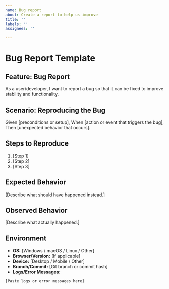 ```yaml
---
name: Bug report
about: Create a report to help us improve
title: ''
labels: ''
assignees: ''

---
```


# Bug Report Template

## Feature: Bug Report
As a user/developer, I want to report a bug so that it can be fixed to improve stability and functionality.

## Scenario: Reproducing the Bug
Given [preconditions or setup],
When [action or event that triggers the bug],
Then [unexpected behavior that occurs].

## Steps to Reproduce
1. [Step 1]
2. [Step 2]
3. [Step 3]

## Expected Behavior
[Describe what should have happened instead.]

## Observed Behavior
[Describe what actually happened.]

## Environment
- **OS:** [Windows / macOS / Linux / Other]
- **Browser/Version:** [If applicable]
- **Device:** [Desktop / Mobile / Other]
- **Branch/Commit:** [Git branch or commit hash]
- **Logs/Error Messages:**
```plaintext
[Paste logs or error messages here]
